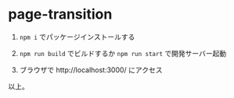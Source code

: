 # page-transition

1. `npm i` でパッケージインストールする

1. `npm run build` でビルドするか `npm run start` で開発サーバー起動

1. ブラウザで http://localhost:3000/ にアクセス

以上。

